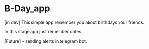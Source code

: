 # B-Day_app

[in dev] This simple app remember you about birthdays your friends.

In this stage app just remember dates.

[Future] - sending alerts in telegram bot.